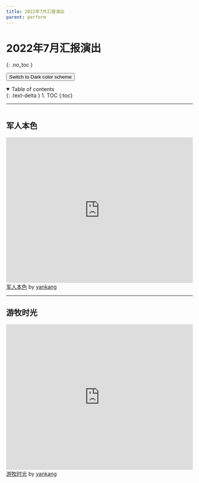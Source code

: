 ```yaml
---
title: 2022年7月汇报演出
parent: perform
---
```

<script type="text/javascript">
    (function(c,l,a,r,i,t,y){
        c[a]=c[a]||function(){(c[a].q=c[a].q||[]).push(arguments)};
        t=l.createElement(r);t.async=1;t.src="https://www.clarity.ms/tag/"+i;
        y=l.getElementsByTagName(r)[0];y.parentNode.insertBefore(t,y);
    })(window, document, "clarity", "script", "bb27tb3p62");
</script>
# 2022年7月汇报演出
{: .no_toc }

<button class="btn js-toggle-dark-mode">Switch to Dark color scheme</button>

<script>
const toggleDarkMode = document.querySelector('.js-toggle-dark-mode');

jtd.addEvent(toggleDarkMode, 'click', function(){
  if (jtd.getTheme() === 'dark') {
    jtd.setTheme('light');
    toggleDarkMode.textContent = 'Switch to dark color scheme';
  } else {
    jtd.setTheme('dark');
    toggleDarkMode.textContent = 'Return to the light scheme';
  }
});
</script>


<details open markdown="block">
  <summary>
    Table of contents
  </summary>
  {: .text-delta }
1. TOC
{:toc}
</details>

---
<h3 id="hh" onclick="https://meeting.tencent.com/user-center/join"></h3>
<script type="text/javascript">
    function station(x,y,z){
          //当前时间
          var now = Date.now(),
            //结束时间
            end = new Date(x,y-1,z),
            ends = end.getTime();
          var ss = ends - now;
          var s = Math.floor(ss/1000);
          //相差天数
          var day = Math.floor(s / 60 / 60 / 24);
          //相差小时数
          var hours = Math.floor(s / 60 / 60 % 24);
          //相差分钟数
          var min = Math.floor(s / 60 % 60);
          //相差秒数
          var sec = Math.floor(s % 60);
          var html = "距离 2022 年 7 月汇报演出还有 "+day+" 天 "+hours+" 时 "+min+" 分 "+sec+" 秒";
          hh.innerHTML = html;

        }
    station(2022,07,30);
    //一秒一次调用
    setInterval(function(){
          station(2022,07,31);
        },1000);
  </script>
  <style type="text/css">
#hh{
  font-size: 30px;
}
  </style>

## 军人本色
<iframe width="100%" height="394" src="https://musescore.com/user/49967612/scores/8268983/embed" frameborder="0" allowfullscreen allow="autoplay; fullscreen"></iframe>
<span><a href="https://musescore.com/user/49967612/scores/8268983/s/WdWf18" target="_blank">军人本色</a> by <a href="https://musescore.com/user/49967612">yankang</a></span>


---

## 游牧时光
<iframe width="100%" height="394" src="https://musescore.com/user/49967612/scores/8294876/embed" frameborder="0" allowfullscreen allow="autoplay; fullscreen"></iframe>
<span><a href="https://musescore.com/user/49967612/scores/8294876/s/30Xe2Q" target="_blank">游牧时光</a> by <a href="https://musescore.com/user/49967612">yankang</a></span>

